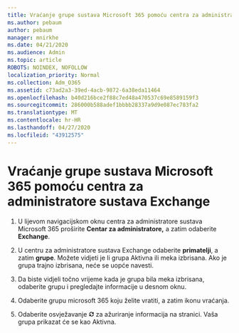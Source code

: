 ```yaml
---
title: Vraćanje grupe sustava Microsoft 365 pomoću centra za administratore sustava Exchange
ms.author: pebaum
author: pebaum
manager: mnirkhe
ms.date: 04/21/2020
ms.audience: Admin
ms.topic: article
ROBOTS: NOINDEX, NOFOLLOW
localization_priority: Normal
ms.collection: Adm_O365
ms.assetid: c73ad2a3-39ed-4acb-9872-6a38eda11464
ms.openlocfilehash: b40d216bce2f88c7ed48a470537c69e8589159f3
ms.sourcegitcommit: 286000b588adef1bbbb28337a9d9e087ec783fa2
ms.translationtype: MT
ms.contentlocale: hr-HR
ms.lasthandoff: 04/27/2020
ms.locfileid: "43912575"
---
```

# <a name="restore-an-microsoft-365-group-using-the-exchange-admin-center"></a>Vraćanje grupe sustava Microsoft 365 pomoću centra za administratore sustava Exchange

1. U lijevom navigacijskom oknu centra za administratore sustava Microsoft 365 proširite **Centar za administratore,** a zatim odaberite **Exchange**.
    
2. U centru za administratore sustava Exchange odaberite **primatelji**, a zatim **grupe**. Možete vidjeti je li grupa Aktivna ili meka izbrisana. Ako je grupa trajno izbrisana, neće se uopće navesti.
    
3. Da biste vidjeli točno vrijeme kada je grupa bila meka izbrisana, odaberite grupu i pregledajte informacije u desnom oknu.
    
4. Odaberite grupu microsoft 365 koju želite vratiti, a zatim ikonu vraćanja.
    
5. Odaberite osvježavanje ![Ikona Osvježi](media/6464df90-2a91-4c1f-92a6-9a38c7696ac3.gif) za ažuriranje informacija na stranici. Vaša grupa prikazat će se kao Aktivna. 
    

